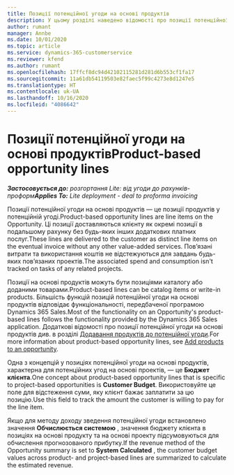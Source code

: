 ```yaml
---
title: Позиції потенційної угоди на основі продуктів
description: У цьому розділі наведено відомості про позиції потенційної угоди на основі продуктів у Project Operations.
author: rumant
manager: Annbe
ms.date: 10/01/2020
ms.topic: article
ms.service: dynamics-365-customerservice
ms.reviewer: kfend
ms.author: rumant
ms.openlocfilehash: 17ffcf8dc94d42102115281d281d6b553cf1fa17
ms.sourcegitcommit: 11a61db54119503e82faec5f99c4273e8d1247e5
ms.translationtype: HT
ms.contentlocale: uk-UA
ms.lasthandoff: 10/16/2020
ms.locfileid: "4086642"
---
```

# <a name="product-based-opportunity-lines"></a><span data-ttu-id="e96bc-103">Позиції потенційної угоди на основі продуктів</span><span class="sxs-lookup"><span data-stu-id="e96bc-103">Product-based opportunity lines</span></span>

<span data-ttu-id="e96bc-104">_**Застосовується до:** розгортання Lite: від угоди до рахунків-проформ_</span><span class="sxs-lookup"><span data-stu-id="e96bc-104">_**Applies To:** Lite deployment - deal to proforma invoicing_</span></span>

<span data-ttu-id="e96bc-105">Позиції потенційної угоди на основі продуктів — це позиції продуктів у потенційній угоді.</span><span class="sxs-lookup"><span data-stu-id="e96bc-105">Product-based opportunity lines are line items on the Opportunity.</span></span> <span data-ttu-id="e96bc-106">Ці позиції доставляються клієнту як окремі позиції в подальшому рахунку без будь-яких інших додаткових платних послуг.</span><span class="sxs-lookup"><span data-stu-id="e96bc-106">These lines are delivered to the customer as distinct line items on the eventual invoice without any other value-added services.</span></span> <span data-ttu-id="e96bc-107">Пов’язані витрати та використання коштів не відстежуються для завдань будь-яких пов’язаних проектів.</span><span class="sxs-lookup"><span data-stu-id="e96bc-107">The associated spend and consumption isn't tracked on tasks of any related projects.</span></span>

<span data-ttu-id="e96bc-108">Позиції на основі продуктів можуть бути позиціями каталогу або доданими товарами.</span><span class="sxs-lookup"><span data-stu-id="e96bc-108">Product-based lines can be catalog items or write-in products.</span></span> <span data-ttu-id="e96bc-109">Більшість функцій позицій потенційної угоди на основі продуктів відповідає функціональності, передбаченої програмою Dynamics 365 Sales.</span><span class="sxs-lookup"><span data-stu-id="e96bc-109">Most of the functionality on an Opportunity's product-based lines follows the functionality provided by the Dynamics 365 Sales application.</span></span> <span data-ttu-id="e96bc-110">Додаткові відомості про позиції потенційної угоди на основі продуктів див. в розділі [Додавання продуктів до потенційної угоди](https://docs.microsoft.com/dynamics365/sales-enterprise/add-products-opportunity).</span><span class="sxs-lookup"><span data-stu-id="e96bc-110">For more information about product-based opportunity lines, see [Add products to an opportunity](https://docs.microsoft.com/dynamics365/sales-enterprise/add-products-opportunity).</span></span>

<span data-ttu-id="e96bc-111">Одна з концепцій у позиціях потенційної угоди на основі продуктів, характерна для потенційних угод на основі проектів, — це **Бюджет клієнта**.</span><span class="sxs-lookup"><span data-stu-id="e96bc-111">One concept about product-based opportunity lines that is specific to project-based opportunities is **Customer Budget**.</span></span> <span data-ttu-id="e96bc-112">Використовуйте це поле для відстеження суми, яку клієнт бажає заплатити за цю позицію.</span><span class="sxs-lookup"><span data-stu-id="e96bc-112">Use this field to track the amount the customer is willing to pay for the line item.</span></span>

<span data-ttu-id="e96bc-113">Якщо для методу доходу зведення потенційної угоди встановлено значення **Обчислюється системою** , значення бюджету клієнта в позиціях на основі продукту та на основі проекту підсумовуються для обчислення прогнозованого прибутку.</span><span class="sxs-lookup"><span data-stu-id="e96bc-113">If the revenue method of the Opportunity summary is set to **System Calculated** , the customer budget values across product- and project-based lines are summarized to calculate the estimated revenue.</span></span>
